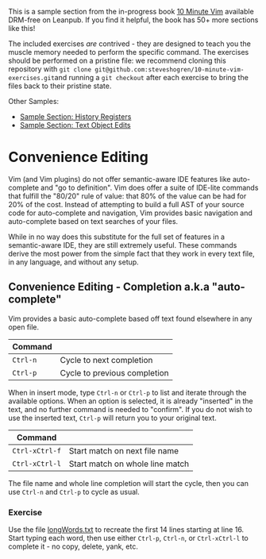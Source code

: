 This is a sample section from the in-progress book
[10 Minute Vim](https://leanpub.com/deliberatevim/) available DRM-free on
Leanpub. If you find it helpful, the book has 50+ more sections like this!

The included exercises _are_ contrived - they are designed to teach you the
muscle memory needed to perform the specific command. The exercises should be
performed on a pristine file: we recommend cloning this repository with `git
clone git@github.com:steveshogren/10-minute-vim-exercises.git`and running a `git
checkout` after each exercise to bring the files back to their pristine state.

Other Samples:
* [Sample Section: History Registers](book\_sample\_history\_registers.md)
* [Sample Section: Text Object Edits](book\_sample\_delimited\_edits.md)

# Convenience Editing

Vim (and Vim plugins) do not offer semantic-aware IDE features like
auto-complete and "go to definition". Vim does offer a suite of IDE-lite
commands that fulfill the "80/20" rule of value: that 80% of the value can be
had for 20% of the cost. Instead of attempting to build a full AST of your
source code for auto-complete and navigation, Vim provides basic navigation and
auto-complete based on text searches of your files.

While in no way does this substitute for the full set of features in a
semantic-aware IDE, they are still extremely useful. These commands derive the
most power from the simple fact that they work in every text file, in any
language, and without any setup.

## Convenience Editing - Completion a.k.a "auto-complete"

Vim provides a basic auto-complete based off text found elsewhere in any open file.

| Command  |                              |
|----------|------------------------------|
| `Ctrl-n` | Cycle to next completion     |
| `Ctrl-p` | Cycle to previous completion |

When in insert mode, type `Ctrl-n` or `Ctrl-p` to list and iterate through the
available options. When an option is selected, it is already "inserted" in the
text, and no further command is needed to "confirm". If you do not wish to use
the inserted text, `Ctrl-p` will return you to your original text.

| Command        |                                 |
|----------------|---------------------------------|
| `Ctrl-xCtrl-f` | Start match on next file name   |
| `Ctrl-xCtrl-l` | Start match on whole line match |

The file name and whole line completion will start the cycle, then you can use
`Ctrl-n` and `Ctrl-p` to cycle as usual.

### Exercise

Use the file [longWords.txt](longWords.txt) to recreate the first 14 lines
starting at line 16. Start typing each word, then use either `Ctrl-p`, `Ctrl-n`,
or `Ctrl-xCtrl-l` to complete it - no copy, delete, yank, etc.
